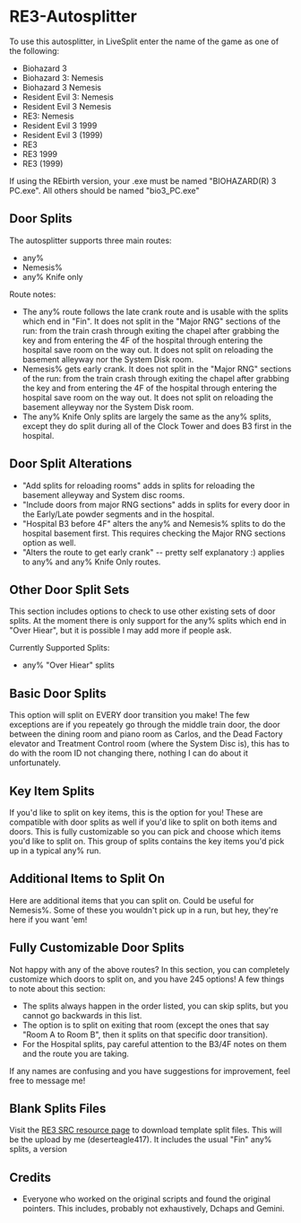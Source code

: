 # RE3-Autosplitter

To use this autosplitter, in LiveSplit enter the name of the game as one of the following:
* Biohazard 3
* Biohazard 3: Nemesis
* Biohazard 3 Nemesis
* Resident Evil 3: Nemesis
* Resident Evil 3 Nemesis
* RE3: Nemesis
* Resident Evil 3 1999
* Resident Evil 3 (1999)
* RE3
* RE3 1999
* RE3 (1999)

If using the REbirth version, your .exe must be named "BIOHAZARD(R) 3 PC.exe". All others should be named "bio3_PC.exe"

## Door Splits

The autosplitter supports three main routes:
* any%
* Nemesis%
* any% Knife only

Route notes:
* The any% route follows the late crank route and is usable with the splits which end in "Fin". It does not split in the "Major RNG" sections of the run: from the train crash through exiting the chapel after grabbing the key and from entering the 4F of the hospital through entering the hospital save room on the way out. It does not split on reloading the basement alleyway nor the System Disk room.
* Nemesis% gets early crank. It does not split in the "Major RNG" sections of the run: from the train crash through exiting the chapel after grabbing the key and from entering the 4F of the hospital through entering the hospital save room on the way out. It does not split on reloading the basement alleyway nor the System Disk room.
* The any% Knife Only splits are largely the same as the any% splits, except they do split during all of the Clock Tower and does B3 first in the hospital.

## Door Split Alterations
* "Add splits for reloading rooms" adds in splits for reloading the basement alleyway and System disc rooms.
* "Include doors from major RNG sections" adds in splits for every door in the Early/Late powder segments and in the hospital.
* "Hospital B3 before 4F" alters the any% and Nemesis% splits to do the hospital basement first. This requires checking the Major RNG sections option as well.
* "Alters the route to get early crank" -- pretty self explanatory :) applies to any% and any% Knife Only routes.

## Other Door Split Sets

This section includes options to check to use other existing sets of door splits. At the moment there is only support for the any% splits which end in "Over Hiear", but it is possible I may add more if people ask.

Currently Supported Splits:
* any% "Over Hiear" splits

## Basic Door Splits

This option will split on EVERY door transition you make! The few exceptions are if you repeately go through the middle train door, the door between the dining room and piano room as Carlos, and the Dead Factory elevator and Treatment Control room (where the System Disc is), this has to do with the room ID not changing there, nothing I can do about it unfortunately.

## Key Item Splits

If you'd like to split on key items, this is the option for you! These are compatible with door splits as well if you'd like to split on both items and doors. This is fully customizable so you can pick and choose which items you'd like to split on. This group of splits contains the key items you'd pick up in a typical any% run.

## Additional Items to Split On

Here are additional items that you can split on. Could be useful for Nemesis%. Some of these you wouldn't pick up in a run, but hey, they're here if you want 'em!

## Fully Customizable Door Splits

Not happy with any of the above routes? In this section, you can completely customize which doors to split on, and you have 245 options! A few things to note about this section:
* The splits always happen in the order listed, you can skip splits, but you cannot go backwards in this list.
* The option is to split on exiting that room (except the ones that say "Room A to Room B", then it splits on that specific door transition).
* For the Hospital splits, pay careful attention to the B3/4F notes on them and the route you are taking.

If any names are confusing and you have suggestions for improvement, feel free to message me!

## Blank Splits Files

Visit the [RE3 SRC resource page](https://www.speedrun.com/re3/resources) to download template split files. This will be the upload by me (deserteagle417). It includes the usual "Fin" any% splits, a version

## Credits
* Everyone who worked on the original scripts and found the original pointers. This includes, probably not exhaustively, Dchaps and Gemini.